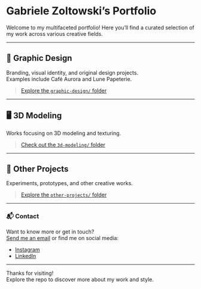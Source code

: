 # Gabriele Zoltowski’s Portfolio

Welcome to my multifaceted portfolio! Here you’ll find a curated selection of my work across various creative fields.

---

## 🎨 Graphic Design

Branding, visual identity, and original design projects.  
Examples include Café Aurora and Lune Papeterie.

> [Explore the `graphic-design/` folder](./graphic-design)

---

## 🖥️ 3D Modeling

Works focusing on 3D modeling and texturing.

> [Check out the `3d-modeling/` folder](./3d-modeling)

---

## 🚀 Other Projects

Experiments, prototypes, and other creative works.

> [Explore the `other-projects/` folder](./other-projects)

---

### 📬 Contact

Want to know more or get in touch?  
[Send me an email](mailto:gabe.b.zoltca@gmail.com) or find me on social media:

- [Instagram](https://www.instagram.com/nyxari1_art/)  
- [LinkedIn](https://www.linkedin.com/in/gabriele-zoltowski/)

---

Thanks for visiting!  
Explore the repo to discover more about my work and style.
